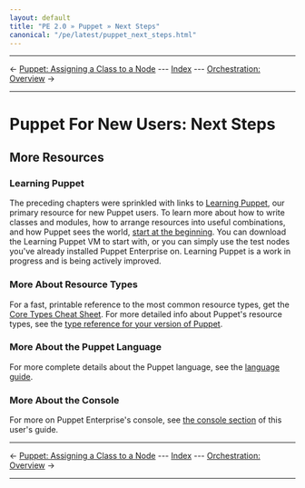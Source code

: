 ```yaml
---
layout: default
title: "PE 2.0 » Puppet » Next Steps"
canonical: "/pe/latest/puppet_next_steps.html"
---
```


* * *

&larr; [Puppet: Assigning a Class to a Node](./puppet_classifying.html) --- [Index](./) --- [Orchestration: Overview](./orchestration_overview.html) &rarr;

* * *

Puppet For New Users: Next Steps
=====

More Resources
-----

### Learning Puppet

The preceding chapters were sprinkled with links to [Learning Puppet](/learning/), our primary resource for new Puppet users. To learn more about how to write classes and modules, how to arrange resources into useful combinations, and how Puppet sees the world, [start at the beginning](/learning/). You can download the Learning Puppet VM to start with, or you can simply use the test nodes you've already installed Puppet Enterprise on. Learning Puppet is a work in progress and is being actively improved.

### More About Resource Types

For a fast, printable reference to the most common resource types, get the [Core Types Cheat Sheet](/puppet_core_types_cheatsheet.pdf). For more detailed info about Puppet's resource types, see the [type reference for your version of Puppet](/references/2.7.6/type.html). 

### More About the Puppet Language

For more complete details about the Puppet language, see the [language guide](/guides/language_guide.html). 

### More About the Console

For more on Puppet Enterprise's console, see [the console section](./console_navigating.html) of this user's guide. 

* * *

&larr; [Puppet: Assigning a Class to a Node](./puppet_classifying.html) --- [Index](./) --- [Orchestration: Overview](./orchestration_overview.html) &rarr;

* * *

